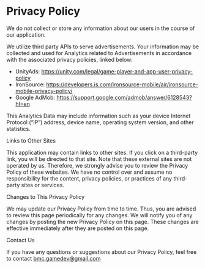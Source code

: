 # Privacy Policy

We do not collect or store any information about our users in the course of our application.  

We utilize third party APIs to serve advertisements.  Your information may be collected and used for Analytics related to Advertisements in accordance with the associated privacy policies, linked below:

- UnityAds: https://unity.com/legal/game-player-and-app-user-privacy-policy
- IronSource: https://developers.is.com/ironsource-mobile/air/ironsource-mobile-privacy-policy/
- Google AdMob: https://support.google.com/admob/answer/6128543?hl=en

This Analytics Data may include information such as your device Internet Protocol (“IP”) address, device name, operating system version, and other statistics.

Links to Other Sites

This application may contain links to other sites. If you click on a third-party link, you will be directed to that site. Note that these external sites are not operated by us. Therefore, we strongly advise you to review the Privacy Policy of these websites. We have no control over and assume no responsibility for the content, privacy policies, or practices of any third-party sites or services.

Changes to This Privacy Policy

We may update our Privacy Policy from time to time. Thus, you are advised to review this page periodically for any changes. We will notify you of any changes by posting the new Privacy Policy on this page. These changes are effective immediately after they are posted on this page.

Contact Us

If you have any questions or suggestions about our Privacy Policy, feel free to contact bmc.gamedev@gmail.com 
